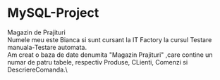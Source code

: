 # MySQL-Project
Magazin de Prajituri\
Numele meu este Bianca si sunt cursant la IT Factory la cursul Testare manuala-Testare automata.\
Am creat o baza de date denumita "Magazin Prajituri" ,care contine un numar de patru tabele, respectiv Produse, CLienti, Comenzi si DescriereComanda.\


